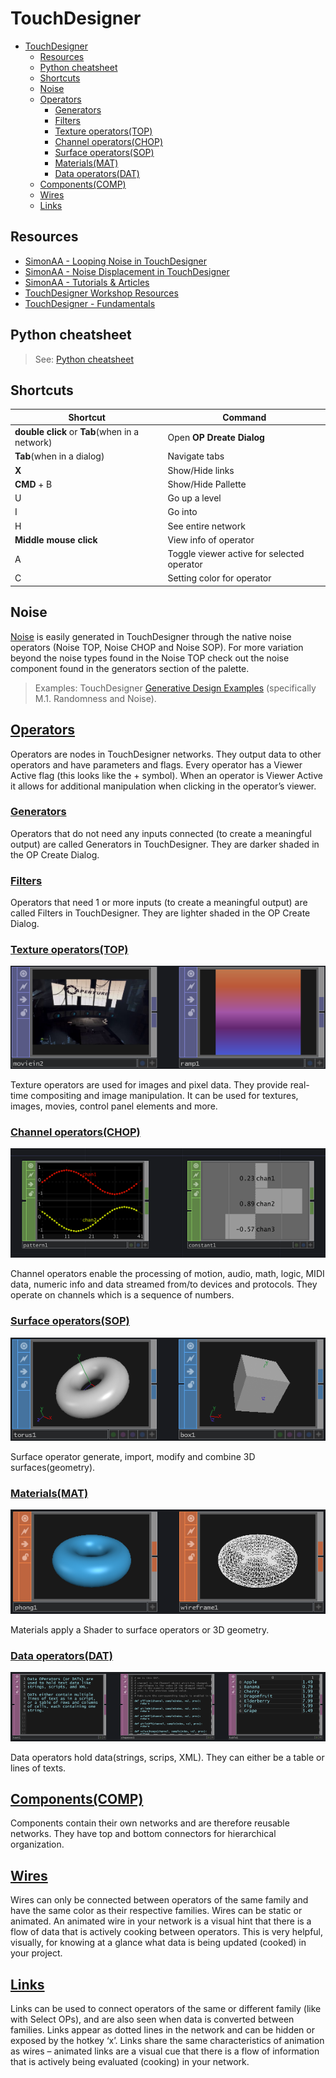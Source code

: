 # TouchDesigner

- [TouchDesigner](#touchdesigner)
  - [Resources](#resources)
  - [Python cheatsheet](#python-cheatsheet)
  - [Shortcuts](#shortcuts)
  - [Noise](#noise)
  - [Operators](#operators)
    - [Generators](#generators)
    - [Filters](#filters)
    - [Texture operators(TOP)](#texture-operatorstop)
    - [Channel operators(CHOP)](#channel-operatorschop)
    - [Surface operators(SOP)](#surface-operatorssop)
    - [Materials(MAT)](#materialsmat)
    - [Data operators(DAT)](#data-operatorsdat)
  - [Components(COMP)](#componentscomp)
  - [Wires](#wires)
  - [Links](#links)


## Resources

- [SimonAA - Looping Noise in TouchDesigner](https://www.simonaa.media/tutorials/looping-noise-part-1)
- [SimonAA - Noise Displacement in TouchDesigner](https://www.simonaa.media/tutorials/noisedisplacement)
- [SimonAA - Tutorials & Articles](https://www.simonaa.media/tutorials-articles)
- [TouchDesigner Workshop Resources](https://github.com/kratadata/TD-Workshop)
- [TouchDesigner - Fundamentals](https://learn.derivative.ca/courses/100-fundamentals/)

## Python cheatsheet

> See: [Python cheatsheet](pythoncheatsheet)

## Shortcuts

| Shortcut                                       | Command                                    |
| ---------------------------------------------- | ------------------------------------------ |
| **double click** or **Tab**(when in a network) | Open **OP Dreate Dialog**                  |
| **Tab**(when in a dialog)                      | Navigate tabs                              |
| **X**                                          | Show/Hide links                            |
| **CMD** + B                                    | Show/Hide Pallette                         |
| U                                              | Go up a level                              |
| I                                              | Go into                                    |
| H                                              | See entire network                         |
| **Middle mouse click**                         | View info of operator                      |
| A                                              | Toggle viewer active for selected operator |
| C                                              | Setting color for operator                 |

## Noise

[Noise](../noise) is easily generated in TouchDesigner through the native noise operators (Noise TOP, Noise CHOP and Noise SOP). For more variation beyond the noise types found in the Noise TOP check out the noise component found in the generators section of the palette.

> Examples: TouchDesigner [Generative Design Examples](https://www.derivative.ca/wiki088/index.php?title=Generative_Design) (specifically M.1. Randomness and Noise).

## [Operators](https://derivative.ca/UserGuide/Operator)

Operators are nodes in TouchDesigner networks. They output data to other operators and have parameters and flags. Every operator has a Viewer Active flag (this looks like the + symbol). When an operator is Viewer Active it allows for additional manipulation when clicking in the operator’s viewer.

### [Generators](https://derivative.ca/UserGuide/Generator)

Operators that do not need any inputs connected (to create a meaningful output) are called Generators in TouchDesigner. They are darker shaded in the OP Create Dialog.

### [Filters](https://derivative.ca/UserGuide/Filter)

Operators that need 1 or more inputs (to create a meaningful output) are called Filters in TouchDesigner. They are lighter shaded in the OP Create Dialog.

### [Texture operators(TOP)](https://docs.derivative.ca/TOP)

![Texture operators](images/OP_TOP.png)

Texture operators are used for images and pixel data. They provide real-time compositing and image manipulation. It can be used for textures, images, movies, control panel elements and more. 

### [Channel operators(CHOP)](https://docs.derivative.ca/CHOP)

![Channel operators](images/OP_CHOP.png)

Channel operators enable the processing of motion, audio, math, logic, MIDI data, numeric info and data streamed from/to devices and protocols. They operate on channels which is a sequence of numbers.

### [Surface operators(SOP)](https://docs.derivative.ca/SOP)

![Surface operators](images/OP_SOP.png)

Surface operator generate, import, modify and combine 3D surfaces(geometry).

### [Materials(MAT)](https://docs.derivative.ca/MAT)

![Materials](images/OP_MAT.png)

Materials apply a Shader to surface operators or 3D geometry.

### [Data operators(DAT)](https://docs.derivative.ca/DAT)

![Data operators](images/OP_DAT.png)

Data operators hold data(strings, scrips, XML). They can either be a table or lines of texts.

## [Components(COMP)](https://docs.derivative.ca/Component)

Components contain their own networks and are therefore reusable networks. They have top and bottom connectors for hierarchical organization.

## [Wires](https://docs.derivative.ca/Wire)

Wires can only be connected between operators of the same family and have the same color as their respective families. Wires can be static or animated. An animated wire in your network is a visual hint that there is a flow of data that is actively cooking between operators. This is very helpful, visually, for knowing at a glance what data is being updated (cooked) in your project. 

## [Links](https://docs.derivative.ca/Link)

Links can be used to connect operators of the same or different family (like with Select OPs), and are also seen when data is converted between families. Links appear as dotted lines in the network and can be hidden or exposed by the hotkey ‘x’. Links share the same characteristics of animation as wires – animated links are a visual cue that there is a flow of information that is actively being evaluated (cooking) in your network. 